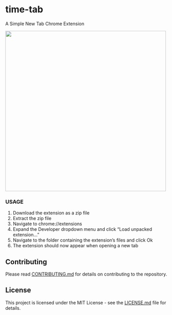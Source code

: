# time-tab

A Simple New Tab Chrome Extension

<img src="https://cldup.com/McRDdGFXwy.png" width=500 />

### USAGE

1. Download the extension as a zip file
2. Extract the zip file
3. Navigate to chrome://extensions
4. Expand the Developer dropdown menu and click “Load unpacked extension...”
5. Navigate to the folder containing the extension’s files and click Ok
6. The extension should now appear when opening a new tab

## Contributing

Please read [CONTRIBUTING.md](https://github.com/selcher/gif-search/blob/master/CONTRIBUTING.md) for details on contributing to the repository.

## License

This project is licensed under the MIT License - see the [LICENSE.md](https://github.com/selcher/gif-search/blob/master/LICENSE) file for details.
